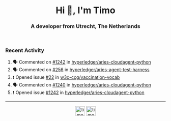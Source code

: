 <h1 align="center">Hi 👋, I'm Timo</h1>
<h3 align="center">A developer from Utrecht, The Netherlands</h3>
<br/>
<!-- https://github.com/rahuldkjain/github-profile-readme-generator --!>

<!--  <p align="left"><img src="https://github-readme-stats.vercel.app/api?username=timoglastra&show_icons=true&count_private=true&" alt="timoglastra" /></p> --!>

<!--
Github language stats
<p align="left"><img src="https://github-readme-stats.vercel.app/api/top-langs/?username=timoglastra&layout=compact" alt="timoglastra" /><p>
-->

<!-- Codestats language stats -->
<!-- <p align="left"><img src="https://codestats-readme.vercel.app/api/top-langs/?username=timoglastra&layout=compact&language_count=12" alt="timoglastra" /><p>    --!>
  
<h3>Recent Activity</h3>

<!--START_SECTION:activity-->
1. 🗣 Commented on [#1242](https://github.com/hyperledger/aries-cloudagent-python/issues/1242) in [hyperledger/aries-cloudagent-python](https://github.com/hyperledger/aries-cloudagent-python)
2. 🗣 Commented on [#256](https://github.com/hyperledger/aries-agent-test-harness/issues/256) in [hyperledger/aries-agent-test-harness](https://github.com/hyperledger/aries-agent-test-harness)
3. ❗️ Opened issue [#22](https://github.com/w3c-ccg/vaccination-vocab/issues/22) in [w3c-ccg/vaccination-vocab](https://github.com/w3c-ccg/vaccination-vocab)
4. 🗣 Commented on [#1240](https://github.com/hyperledger/aries-cloudagent-python/issues/1240) in [hyperledger/aries-cloudagent-python](https://github.com/hyperledger/aries-cloudagent-python)
5. ❗️ Opened issue [#1242](https://github.com/hyperledger/aries-cloudagent-python/issues/1242) in [hyperledger/aries-cloudagent-python](https://github.com/hyperledger/aries-cloudagent-python)
<!--END_SECTION:activity-->

---

<p align="center">
<a href="https://twitter.com/timoglastra" target="blank"><img align="center" src="https://cdn.jsdelivr.net/npm/simple-icons@3.0.1/icons/twitter.svg" alt="timoglastra" height="30" width="30" /></a>
<a href="https://linkedin.com/in/timoglastra" target="blank"><img align="center" src="https://cdn.jsdelivr.net/npm/simple-icons@3.0.1/icons/linkedin.svg" alt="timoglastra" height="30" width="30" /></a>
</p>



